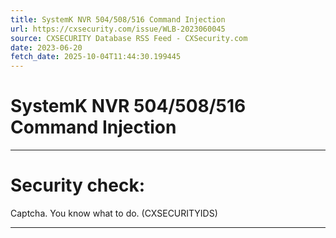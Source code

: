 ```yaml
---
title: SystemK NVR 504/508/516 Command Injection
url: https://cxsecurity.com/issue/WLB-2023060045
source: CXSECURITY Database RSS Feed - CXSecurity.com
date: 2023-06-20
fetch_date: 2025-10-04T11:44:30.199445
---
```


# SystemK NVR 504/508/516 Command Injection

---

# Security check:

Captcha. You know what to do. (CXSECURITYIDS)

---